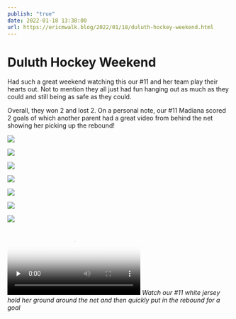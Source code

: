 ```yaml
---
publish: "true"
date: 2022-01-18 13:38:00
url: https://ericmwalk.blog/2022/01/18/duluth-hockey-weekend.html
---
```


# Duluth Hockey Weekend
Had such a great weekend watching this our #11 and her team play their hearts out. Not to mention they all just had fun hanging out as much as they could and still being as safe as they could.

Overall, they won 2 and lost 2. On a personal note, our #11 Madiana scored 2 goals of which another parent had a great video from behind the net showing her picking up the rebound!

![](https://ericmwalk.blog/uploads/2022/ead5a0a673.jpg)

![](https://ericmwalk.blog/uploads/2022/0645695064.jpg)

![](https://ericmwalk.blog/uploads/2022/90de3d731a.jpg)

![](https://ericmwalk.blog/uploads/2022/2ab66e550f.jpg)

![](https://ericmwalk.blog/uploads/2022/e8471a3e35.jpg)

![](https://ericmwalk.blog/uploads/2022/7a04c88496.jpg)

![](https://ericmwalk.blog/uploads/2022/f6296e22b7.jpg)

<video controls="controls" playsinline="playsinline" src="https://ericmwalk.blog/uploads/2022/ffd7bcdff7.mov" poster="https://ericmwalk.blog/uploads/2022/b17aeb8291.png" preload="none" alt=""></video>
*Watch our #11 white jersey hold her ground around the net and then quickly put in the rebound for a goal*
